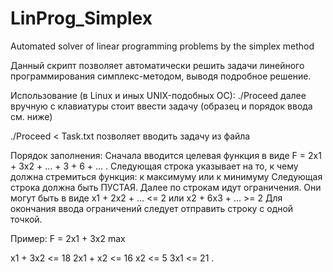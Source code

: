 # LinProg_Simplex
Automated solver of linear programming problems by the simplex method

Данный скрипт позволяет автоматически решить задачи линейного программирования симплекс-методом, выводя подробное решение.

Использование (в Linux и иных UNIX-подобных ОС):
./Proceed
далее вручную с клавиатуры стоит ввести задачу (образец и порядок ввода см. ниже)

./Proceed < Task.txt
позволяет вводить задачу из файла


Порядок заполнения:
Сначала вводится целевая функция в виде F = 2x1 + 3x2 + ... + 3 + 6 + ... .
Следующая строка указывает на то, к чему должна стремиться функция: к максимуму или к минимуму
Следующая строка должна быть ПУСТАЯ.
Далее по строкам идут ограничения. Они могут быть в виде x1 + 2x2 + ... <= 2 или x2 + 6x3 + ... >= 2
Для окончания ввода ограничений следует отправить строку с одной точкой.

Пример:
F = 2x1 + 3x2
max

x1 + 3x2 <= 18
2x1 + x2 <= 16
x2 <= 5
3x1 <= 21
.
